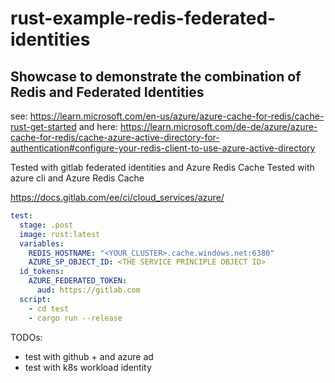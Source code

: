 # rust-example-redis-federated-identities

## Showcase to demonstrate the combination of Redis and Federated Identities

see: https://learn.microsoft.com/en-us/azure/azure-cache-for-redis/cache-rust-get-started
and here: https://learn.microsoft.com/de-de/azure/azure-cache-for-redis/cache-azure-active-directory-for-authentication#configure-your-redis-client-to-use-azure-active-directory

Tested with gitlab federated identities and Azure Redis Cache 
Tested with azure cli and Azure Redis Cache 

https://docs.gitlab.com/ee/ci/cloud_services/azure/

```yaml
test:
  stage: .post
  image: rust:latest
  variables:
    REDIS_HOSTNAME: "<YOUR_CLUSTER>.cache.windows.net:6380"
    AZURE_SP_OBJECT_ID: <THE SERVICE PRINCIPLE OBJECT ID>
  id_tokens:
    AZURE_FEDERATED_TOKEN:
      aud: https://gitlab.com
  script:
    - cd test
    - cargo run --release
```

TODOs: 
 - test with github + and azure ad
 - test with k8s workload identity
